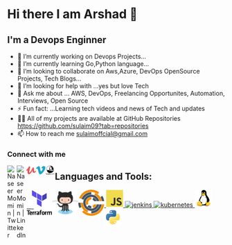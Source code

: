 # Hi there I am Arshad 👋


<!--

-->

<!--
**sulaim09/sulaim09** is a ✨ _special_ ✨ repository because its `README.md` (this file) appears on your GitHub profile.

Here are some ideas to get you started:

-->


##  I'm a Devops Enginner 

- 🔭 I’m currently working on Devops Projects...
- 🌱 I’m currently learning Go,Python language...
- 👯 I’m looking to collaborate on Aws,Azure, DevOps OpenSource Projects, Tech Blogs...
- 🤔 I’m looking for help with ...yes but love Tech 
- 💬 Ask me about ... AWS, DevOps, Freelancing Opportunites, Automation, Interviews, Open Source
- ⚡ Fun fact: ...Learning tech videos and news of Tech and updates
- 👨‍💻 All of my projects are available at GitHub Repositories https://github.com/sulaim09?tab=repositories
- 📫 How to reach me sulaimoffcial@gmail.com
 

<!--
-->
### Connect with me
<img align="left" alt="NaseerMomin | Twitter" width="22px"  src="https://cdn.jsdelivr.net/npm/simple-icons@v3/icons/twitter.svg" />
<img align="left" alt="NaseerMomin | LinkedIn" width="22px" src="https://cdn.jsdelivr.net/npm/simple-icons@v3/icons/linkedin.svg" />
<img align="left" alt="NaseerMomin | udemy" width="22px" src="https://github.com/NaseerMomin/NaseerMomin/blob/main/udemy/udemy.svg" />
<img align="left" alt="NaseerMomin | vimeo" width="22px" src="https://github.com/NaseerMomin/NaseerMomin/blob/main/vimeo/vimeo.svg" />
<img align="left" alt="NaseerMomin | lynda" width="22px" src="https://github.com/NaseerMomin/NaseerMomin/blob/main/lynda/lynda.svg" />

<!--
-->
## Languages and Tools:


<img align="left" alt="terraform" width="60px" src="https://github.com/NaseerMomin/NaseerMomin/blob/main/terraform/terraform.svg" />
<img align="left" alt="github" width="60px" src="https://github.com/NaseerMomin/NaseerMomin/blob/main/GitHub5/github1.svg" />
<img align="left" alt="chefio" width="60px" src="https://github.com/NaseerMomin/NaseerMomin/blob/main/CHEF/chefio.svg" />


<p align="left"> <a href="https://aws.amazon.com" target="_blank" rel="noreferrer"> <img href="https://www.cprogramming.com/" target="_blank" rel="noreferrer"> <img src="https://raw.githubusercontent.com/devicons/devicon/master/icons/javascript/javascript-original.svg" alt="javascript" width="40" height="40"/> </a> <a href="https://www.jenkins.io" target="_blank" rel="noreferrer"> <img src="https://www.vectorlogo.zone/logos/jenkins/jenkins-icon.svg" alt="jenkins" width="40" height="40"/> </a> <a href="https://kubernetes.io" target="_blank" rel="noreferrer"> <img src="https://www.vectorlogo.zone/logos/kubernetes/kubernetes-icon.svg" alt="kubernetes" width="40" height="40"/> </a> <a href="https://www.linux.org/" target="_blank" rel="noreferrer"> <img src="https://raw.githubusercontent.com/devicons/devicon/master/icons/linux/linux-original.svg" alt="linux" width="40" height="40"/> </a> <a href="https://www.python.org" target="_blank" rel="noreferrer"> <img src="https://raw.githubusercontent.com/devicons/devicon/master/icons/python/python-original.svg" alt="python" width="40" height="40"/> </a> </p>
<p align="left"> <a href="https://www.w3schools.com/css/" target="_blank" rel="noreferrer"> <img src="https://raw.githubusercontent.com/devicons/devicon/master/icons/css3/css3-
